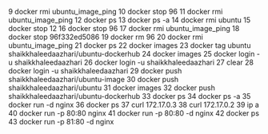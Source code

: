    9  docker rmi ubuntu_image_ping
   10  docker stop 96
   11  docker rmi ubuntu_image_ping
   12  docker ps
   13  docker ps -a
   14  docker rmi ubuntu
   15  docker stop 12
   16  docker stop 96
   17  docker rmi ubuntu_image_ping
   18  docker stop 96f332ed5086
   19  docker rm 96
   20  docker rmi ubuntu_image_ping
   21  docker ps
   22  docker images
   23  docker tag ubuntu shaikkhaleedaazhari/ubuntu-dockerhub
   24  docker images
   25  docker login -u shaikkhaleedaazhari
   26  docker login -u shaikkhaleedaazhari
   27  clear
   28  docker login -u shaikkhaleedaazhari
   29  docker push shaikkhaleedaazhari/ubuntu-image
   30  docker push shaikkhaleedaazhari/ubuntu
   31  docker images
   32  docker push shaikkhaleedaazhari/ubuntu-dockerhub
   33  docker ps
   34  docker ps -a
   35  docker run -d nginx
   36  docker ps
   37  curl 172.17.0.3
   38  curl 172.17.0.2
   39  ip a
   40  docker run -p 80:80  nginx
   41  docker run -p 80:80 -d  nginx
   42  docker ps
   43  docker run -p 81:80 -d  nginx
